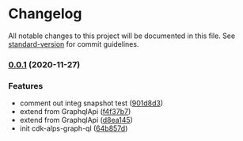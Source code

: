 # Changelog

All notable changes to this project will be documented in this file. See [standard-version](https://github.com/conventional-changelog/standard-version) for commit guidelines.

### [0.0.1](https://github.com/mmuller88/cdk-alps-graph-ql/compare/v0.1.1...v0.0.1) (2020-11-27)


### Features

* comment out integ snapshot test ([901d8d3](https://github.com/mmuller88/cdk-alps-graph-ql/commit/901d8d3ae730ca9859bc6093c6943b067ac324fb))
* extend from GraphqlApi ([f4f37b7](https://github.com/mmuller88/cdk-alps-graph-ql/commit/f4f37b764aac117ef3983f9d509fc9efd7fd0613))
* extend from GraphqlApi ([d8ea145](https://github.com/mmuller88/cdk-alps-graph-ql/commit/d8ea145da4bac6a8acfc76cc7d4a7694f0725bea))
* init cdk-alps-graph-ql ([64b857d](https://github.com/mmuller88/cdk-alps-graph-ql/commit/64b857d5221526c54a1d6c00f17d2ae571204261))
